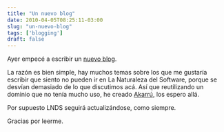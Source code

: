 ```yaml
---
title: "Un nuevo blog"
date: 2010-04-05T08:25:11-03:00
slug: "un-nuevo-blog"
tags: ['blogging']
draft: false
---
```

 
Ayer empecé a escribir un [nuevo blog](http://www.akarru.com/).

La razón es bien simple, hay muchos temas sobre los que me gustaría
escribir que siento no pueden ir en La Naturaleza del Software, porque
se desvían demasiado de lo que discutimos acá. Así que reutilizando un
dominio que no tenía mucho uso, he creado
[Akarrú](http://www.akarru.com/), los espero allá.

Por supuesto LNDS seguirá actualizándose, como siempre.

Gracias por leerme.
